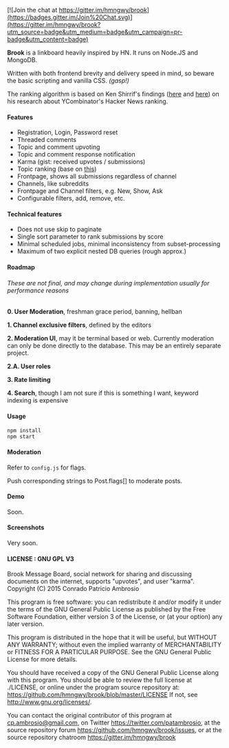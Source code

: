 [![Join the chat at https://gitter.im/hmngwy/brook](https://badges.gitter.im/Join%20Chat.svg)](https://gitter.im/hmngwy/brook?utm_source=badge&utm_medium=badge&utm_campaign=pr-badge&utm_content=badge)

**Brook** is a linkboard heavily inspired by HN. It runs on Node.JS and MongoDB.

Written with both frontend brevity and delivery speed in mind, so beware the basic scripting and vanilla CSS. *(gasp!)*

The ranking algorithm is based on Ken Shirrif's findings ([here](http://www.righto.com/2013/11/how-hacker-news-ranking-really-works.html) and [here](http://www.righto.com/2009/06/how-does-newsyc-ranking-work.html)) on his research about YCombinator's Hacker News ranking.

#### Features

- Registration, Login, Password reset
- Threaded comments
- Topic and comment upvoting
- Topic and comment response notification
- Karma (gist: received upvotes / submissions)
- Topic ranking (base on [this](http://www.righto.com/2013/11/how-hacker-news-ranking-really-works.html))
- Frontpage, shows all submissions regardless of channel
- Channels, like subreddits
- Frontpage and Channel filters, e.g. New, Show, Ask
- Configurable filters, add, remove, etc.

#### Technical features

- Does not use skip to paginate
- Single sort parameter to rank submissions by score
- Minimal scheduled jobs, minimal inconsistency from subset-processing
- Maximum of two explicit nested DB queries (rough approx.)

#### Roadmap
###### These are not final, and may change during implementation usually for performance reasons

**0. User Moderation**, freshman grace period, banning, hellban

**1. Channel exclusive filters**, defined by the editors

**2. Moderation UI**, may it be terminal based or web. Currently moderation can only be done directly to the database. This may be an entirely separate project.

**2.A. User roles**

**3. Rate limiting**

**4. Search**, though I am not sure if this is something I want, keyword indexing is expensive

#### Usage

```
npm install
npm start
```

#### Moderation

Refer to `config.js` for flags.

Push corresponding strings to Post.flags[] to moderate posts.

#### Demo

Soon.

#### Screenshots

Very soon.

#### LICENSE : GNU GPL V3

Brook Message Board, social network for sharing and discussing
documents on the internet, supports "upvotes", and user "karma".
Copyright (C) 2015 Conrado Patricio Ambrosio

This program is free software: you can redistribute it and/or modify
it under the terms of the GNU General Public License as published by
the Free Software Foundation, either version 3 of the License, or
(at your option) any later version.

This program is distributed in the hope that it will be useful,
but WITHOUT ANY WARRANTY; without even the implied warranty of
MERCHANTABILITY or FITNESS FOR A PARTICULAR PURPOSE.  See the
GNU General Public License for more details.

You should have received a copy of the GNU General Public License
along with this program. You should be able to review the full license
at ./LICENSE, or online under the program source repository at:
<https://github.com/hmngwy/brook/blob/master/LICENSE>
If not, see <http://www.gnu.org/licenses/>.

You can contact the original contributor of this program at
cp.ambrosio@gmail.com, on Twitter <https://twitter.com/patambrosio>, at
the source repository forum <https://github.com/hmngwy/brook/issues>, or
at the source repository chatroom <https://gitter.im/hmngwy/brook>
